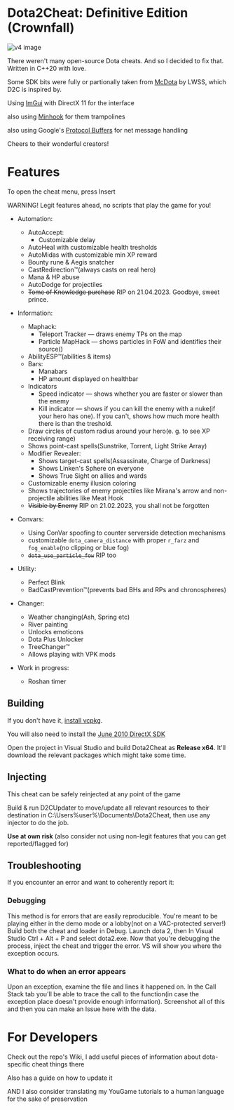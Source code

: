 # Dota2Cheat: Definitive Edition (Crownfall)

![v4 image](https://github.com/ExistedGit/Dota2Cheat/assets/66470490/88dbfa94-0ba3-4d53-b355-8cb18de98d71)

There weren't many open-source Dota cheats. And so I decided to fix that. Written in C++20 with love.

Some SDK bits were fully or partionally taken from [McDota](https://github.com/LWSS/McDota) by LWSS, which D2C is inspired by.

Using [ImGui](https://github.com/ocornut/imgui) with DirectX 11 for the interface

also using [Minhook](https://github.com/TsudaKageyu/minhook) for them trampolines

also using Google's [Protocol Buffers](https://github.com/protocolbuffers/protobuf) for net message handling

Cheers to their wonderful creators!

# Features

To open the cheat menu, press Insert

WARNING! Legit features ahead, no scripts that play the game for you!

- Automation:
  - AutoAccept:
    - Customizable delay
  - AutoHeal with customizable health tresholds
  - AutoMidas with customizable min XP reward
  - Bounty rune & Aegis snatcher
  - CastRedirection™(always casts on real hero)
  - Mana & HP abuse
  - AutoDodge for projectiles
  - ~~Tome of Knowledge purchase~~ RIP on 21.04.2023. Goodbye, sweet prince.
- Information:
  - Maphack:
    - Teleport Tracker — draws enemy TPs on the map
    - Particle MapHack — shows particles in FoW and identifies their source()
  - AbilityESP™(abilities & items)
  - Bars:
    - Manabars
    - HP amount displayed on healthbar
  - Indicators
    - Speed indicator — shows whether you are faster or slower than the enemy
    - Kill indicator — shows if you can kill the enemy with a nuke(if your hero has one). If you can't, shows how much more health there is than the treshold.
  - Draw circles of custom radius around your hero(e. g. to see XP receiving range)
  - Shows point-cast spells(Sunstrike, Torrent, Light Strike Array)
  - Modifier Revealer:
    - Shows target-cast spells(Assassinate, Charge of Darkness)
    - Shows Linken's Sphere on everyone
    - Shows True Sight on allies and wards
  - Customizable enemy illusion coloring
  - Shows trajectories of enemy projectiles like Mirana's arrow and non-projectile abilities like Meat Hook
  - ~~Visible by Enemy~~ RIP on 21.02.2023, you shall not be forgotten
- Convars:

  - Using ConVar spoofing to counter serverside detection mechanisms
  - customizable `dota_camera_distance` with proper `r_farz` and `fog_enable`(no clipping or blue fog)
  - ~~`dota_use_particle_fow`~~ RIP too

- Utility:

  - Perfect Blink
  - BadCastPrevention™(prevents bad BHs and RPs and chronospheres)

- Changer:
  - Weather changing(Ash, Spring etc)
  - River painting
  - Unlocks emoticons
  - Dota Plus Unlocker
  - TreeChanger™
  - Allows playing with VPK mods
- Work in progress:
  - Roshan timer

## Building

If you don't have it, [install vcpkg](https://learn.microsoft.com/en-us/vcpkg/get_started/get-started-msbuild).

You will also need to install the [June 2010 DirectX SDK](https://www.microsoft.com/en-us/download/details.aspx?id=6812)

Open the project in Visual Studio and build Dota2Cheat as **Release x64**. It'll download the relevant packages which might take some time.

## Injecting

This cheat can be safely reinjected at any point of the game

Build & run D2CUpdater to move/update all relevant resources to their destination in C:\Users\%user%\Documents\Dota2Cheat, then use any injector to do the job.

**Use at own risk** (also consider not using non-legit features that you can get reported/flagged for)

## Troubleshooting

If you encounter an error and want to coherently report it:

### Debugging

This method is for errors that are easily reproducible. You're meant to be playing either in the demo mode or a lobby(not on a VAC-protected server!)
Build both the cheat and loader in Debug. Launch dota 2, then In Visual Studio Ctrl + Alt + P and select dota2.exe.
Now that you're debugging the process, inject the cheat and trigger the error. VS will show you where the exception occurs.

### What to do when an error appears

Upon an exception, examine the file and lines it happened on. In the Call Stack tab you'll be able to trace the call to the function(in case the exception place doesn't provide enough information). Screenshot all of this and then you can make an Issue here with the data.

# For Developers

Check out the repo's Wiki, I add useful pieces of information about dota-specific cheat things there

Also has a guide on how to update it

AND I also consider translating my YouGame tutorials to a human language for the sake of preservation
